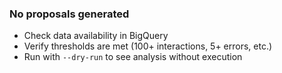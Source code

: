 ### No proposals generated

- Check data availability in BigQuery
- Verify thresholds are met (100+ interactions, 5+ errors, etc.)
- Run with `--dry-run` to see analysis without execution

